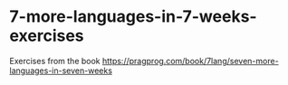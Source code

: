 # 7-more-languages-in-7-weeks-exercises

Exercises from the book https://pragprog.com/book/7lang/seven-more-languages-in-seven-weeks
